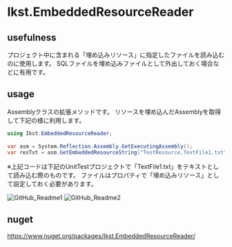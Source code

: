 # Ikst.EmbeddedResourceReader

## usefulness
プロジェクト中に含まれる「埋め込みリソース」に指定したファイルを読み込むのに使用します。
SQLファイルを埋め込みファイルとして外出しておく場合などに有用です。

## usage
Assemblyクラスの拡張メソッドです。
リソースを埋め込んだAssemblyを取得して下記の様に利用します。


```C#
using Ikst.EmbeddedResourceReader;
 
var asm = System.Reflection.Assembly.GetExecutingAssembly();
var resTxt = asm.GetEmbeddedResourceString("TestResource.TextFile1.txt");
```

※上記コードは下記のUnitTestプロジェクトで「TextFile1.txt」をテキストとして読み込む際のものです。
ファイルはプロパティで「埋め込みリソース」として設定しておく必要があります。

![GitHub_Readme1](https://user-images.githubusercontent.com/9896145/105632242-8043d800-5e95-11eb-8c51-37c4196a63ca.png) ![GitHub_Readme2](https://user-images.githubusercontent.com/9896145/105632264-8e91f400-5e95-11eb-9e61-90c57910c24c.png)


## nuget
https://www.nuget.org/packages/Ikst.EmbeddedResourceReader/
